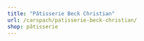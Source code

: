 ```yaml
---
title: "Pâtisserie Beck Christian"
url: /carspach/patisserie-beck-christian/
shop: pâtisserie
---
```

